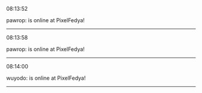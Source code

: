 08:13:52

pawrop: is online at PixelFedya!

---

08:13:58

pawrop: is online at PixelFedya!

---

08:14:00

wuyodo: is online at PixelFedya!

---

